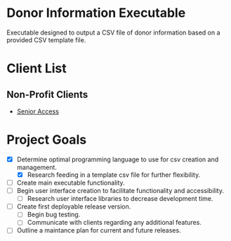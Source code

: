 # Donor Information Executable
Executable designed to output a CSV file of donor information based on a provided CSV template file.

# Client List
## Non-Profit Clients
* [Senior Access](https://senioraccesstx.org/)

# Project Goals
- [X] Determine optimal programming language to use for csv creation and management.
    - [X] Research feeding in a template csv file for further flexibility.
- [ ] Create main executable functionality.
- [ ] Begin user interface creation to facilitate functionality and accessibility.
    - [ ] Research user interface libraries to decrease development time.
- [ ] Create first deployable release version.
    - [ ] Begin bug testing.
    - [ ] Communicate with clients regarding any additional features.
- [ ] Outline a maintance plan for current and future releases.
